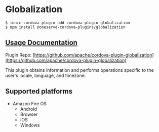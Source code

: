 # Globalization

```
$ ionic cordova plugin add cordova-plugin-globalization
$ npm install @oneserve-cordova-plugins/globalization
```

## [Usage Documentation](https://oneserve.gitbook.io/oneserve-cordova-plugins/plugins/globalization/)

Plugin Repo: [https://github.com/apache/cordova-plugin-globalization](https://github.com/apache/cordova-plugin-globalization)

This plugin obtains information and performs operations specific to the user's locale, language, and timezone.

## Supported platforms

- Amazon Fire OS
  - Android
  - Browser
  - iOS
  - Windows
  


